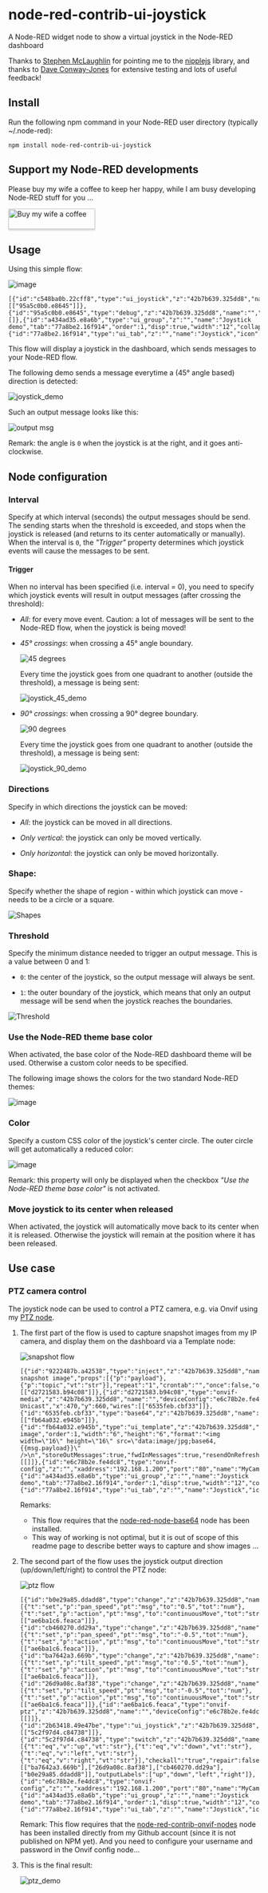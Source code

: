 # node-red-contrib-ui-joystick
A Node-RED widget node to show a virtual joystick in the Node-RED dashboard

Thanks to [Stephen McLaughlin](https://github.com/Steve-Mcl) for pointing me to the [nipplejs](https://github.com/yoannmoinet/nipplejs) library, and thanks to [Dave Conway-Jones](https://github.com/dceejay) for extensive testing and lots of useful feedback!

## Install
Run the following npm command in your Node-RED user directory (typically ~/.node-red):
```
npm install node-red-contrib-ui-joystick
```

## Support my Node-RED developments

Please buy my wife a coffee to keep her happy, while I am busy developing Node-RED stuff for you ...

<a href="https://www.buymeacoffee.com/bartbutenaers" target="_blank"><img src="https://www.buymeacoffee.com/assets/img/custom_images/orange_img.png" alt="Buy my wife a coffee" style="height: 41px !important;width: 174px !important;box-shadow: 0px 3px 2px 0px rgba(190, 190, 190, 0.5) !important;-webkit-box-shadow: 0px 3px 2px 0px rgba(190, 190, 190, 0.5) !important;" ></a>

## Usage
Using this simple flow:

![image](https://user-images.githubusercontent.com/14224149/103476621-cd152100-4db7-11eb-8ec2-a0dec21edae3.png)
```
[{"id":"c548ba0b.22cff8","type":"ui_joystick","z":"42b7b639.325dd8","name":"","group":"a434ad35.e8a6b","order":2,"width":"4","height":"4","trigger":"all","timeInterval":"1","useThemeColor":true,"color":"#7b73c9","threshold":"0.1","directions":"all","shape":"circle","centerAtRelease":false,"x":1040,"y":880,"wires":[["95a5c0b0.e8645"]]},{"id":"95a5c0b0.e8645","type":"debug","z":"42b7b639.325dd8","name":"","active":true,"tosidebar":true,"console":false,"tostatus":false,"complete":"true","targetType":"full","statusVal":"","statusType":"auto","x":1210,"y":880,"wires":[]},{"id":"a434ad35.e8a6b","type":"ui_group","z":"","name":"Joystick demo","tab":"77a8be2.16f914","order":1,"disp":true,"width":"12","collapse":false},{"id":"77a8be2.16f914","type":"ui_tab","z":"","name":"Joystick","icon":"dashboard","disabled":false,"hidden":false}]
```

This flow will display a joystick in the dashboard, which sends messages to your Node-RED flow.  

The following demo sends a message everytime a (45° angle based) direction is detected:

![joystick_demo](https://user-images.githubusercontent.com/14224149/103476760-ccc95580-4db8-11eb-8f09-e6639fc9e2ec.gif)

Such an output message looks like this:

![output msg](https://user-images.githubusercontent.com/14224149/103705569-90aa1680-4fab-11eb-8573-715caea6edf1.png)

Remark: the angle is `0` when the joystick is at the right, and it goes anti-clockwise.

## Node configuration

### Interval
Specify at which interval (seconds) the output messages should be send.  The sending starts when the threshold is exceeded, and stops when the joystick is released (and returns to its center automatically or manually).  When the interval is `0`, the *"Trigger"* property determines which joystick events will cause the messages to be sent.
    
#### Trigger
When no interval has been specified (i.e. interval = 0), you need to specify which joystick events will result in output messages (after crossing the threshold):

+ *All*: for every move event.  Caution: a lot of messages will be sent to the Node-RED flow, when the joystick is being moved!

+ *45° crossings*: when crossing a 45° angle boundary.

   ![45 degrees](https://user-images.githubusercontent.com/14224149/103476549-2fb9ed00-4db7-11eb-99be-4d5bb2724fb6.png)
   
   Every time the joystick goes from one quadrant to another (outside the threshold), a message is being sent:

   ![joystick_45_demo](https://user-images.githubusercontent.com/14224149/103481566-22fbc000-4ddc-11eb-80b5-b4c220f1ea31.gif)
   
+ *90° crossings*: when crossing a 90° degree boundary.

   ![90 degrees](https://user-images.githubusercontent.com/14224149/103476600-9e974600-4db7-11eb-858a-2367cc0a1031.png)
   
   Every time the joystick goes from one quadrant to another (outside the threshold), a message is being sent:
   
   ![joystick_90_demo](https://user-images.githubusercontent.com/14224149/103481620-7837d180-4ddc-11eb-8d0b-f3fd11357c71.gif)

### Directions
Specify in which directions the joystick can be moved:

+ *All*: the joystick can be moved in all directions.

+ *Only vertical*: the joystick can only be moved vertically.

+ *Only horizontal*: the joystick can only be moved horizontally.
  
### Shape:
Specify whether the shape of region - within which joystick can move - needs to be a circle or a square.

![Shapes](https://user-images.githubusercontent.com/14224149/103475945-e9ae5a80-4db1-11eb-9b96-52ac94b035e4.png)

### Threshold
Specify the minimum distance needed to trigger an output message.  This is a value between 0 and 1:

+ `0`: the center of the joystick, so the output message will always be sent.

+ `1`: the outer boundary of the joystick, which means that only an output message will be send when the joystick reaches the boundaries.

![Threshold](https://user-images.githubusercontent.com/14224149/103476432-bcfc4200-4db5-11eb-9deb-b8028350b920.png)

### Use the Node-RED theme base color
When activated, the base color of the Node-RED dashboard theme will be used.  Otherwise a custom color needs to be specified.

The following image shows the colors for the two standard Node-RED themes:

![image](https://user-images.githubusercontent.com/14224149/103480965-1d9c7680-4dd8-11eb-9716-52cc506b1e48.png)

### Color
Specify a custom CSS color of the joystick's center circle.  The outer circle will get automatically a reduced color:

![image](https://user-images.githubusercontent.com/14224149/103476126-5f66f600-4db3-11eb-8d05-906fe3789252.png)

Remark: this property will only be displayed when the checkbox *"Use the Node-RED theme base color"* is not activated.

### Move joystick to its center when released
When activated, the joystick will automatically move back to its center when it is released.  Otherwise the joystick will remain at the position where it has been released.

## Use case

### PTZ camera control

The joystick node can be used to control a PTZ camera, e.g. via Onvif using my [PTZ node](https://github.com/bartbutenaers/node-red-contrib-onvif-nodes#ptz-node).

1. The first part of the flow is used to capture snapshot images from my IP camera, and display them on the dashboard via a Template node:

   ![snapshot flow](https://user-images.githubusercontent.com/14224149/103487963-5ef94a00-4e09-11eb-8396-699fb8250b5c.png)
   ```
   [{"id":"9222487b.a42538","type":"inject","z":"42b7b639.325dd8","name":"Get snapshot image","props":[{"p":"payload"},{"p":"topic","vt":"str"}],"repeat":"1","crontab":"","once":false,"onceDelay":0.1,"topic":"","payload":"","payloadType":"date","x":240,"y":660,"wires":[["d2721583.b94c08"]]},{"id":"d2721583.b94c08","type":"onvif-media","z":"42b7b639.325dd8","name":"","deviceConfig":"e6c78b2e.fe4dc8","profileToken":"","profileName":"JPEG_640x480","videoEncoderConfigToken":"","videoEncoderConfigName":"","videoEncoderConfigEncoding":"","action":"getSnapshot","protocol":"HTTP","stream":"RTP-Unicast","x":470,"y":660,"wires":[["6535feb.cbf33"]]},{"id":"6535feb.cbf33","type":"base64","z":"42b7b639.325dd8","name":"Encode","x":640,"y":660,"wires":[["fb64a032.e945b"]]},{"id":"fb64a032.e945b","type":"ui_template","z":"42b7b639.325dd8","group":"a434ad35.e8a6b","name":"Display image","order":1,"width":"6","height":"6","format":"<img width=\"16\" height=\"16\" src=\"data:image/jpg;base64,{{msg.payload}}\" />\n","storeOutMessages":true,"fwdInMessages":true,"resendOnRefresh":false,"templateScope":"local","x":820,"y":660,"wires":[[]]},{"id":"e6c78b2e.fe4dc8","type":"onvif-config","z":"","xaddress":"192.168.1.200","port":"80","name":"MyCamKitchen"},{"id":"a434ad35.e8a6b","type":"ui_group","z":"","name":"Joystick demo","tab":"77a8be2.16f914","order":1,"disp":true,"width":"12","collapse":false},{"id":"77a8be2.16f914","type":"ui_tab","z":"","name":"Joystick","icon":"dashboard","disabled":false,"hidden":false}]
   ```

   Remarks:
      + This flow requires that the [node-red-node-base64](https://flows.nodered.org/node/node-red-node-base64) node has been installed.
      + This way of working is not optimal, but it is out of scope of this readme page to describe better ways to capture and show images ...
      
2. The second part of the flow uses the joystick output direction (up/down/left/right) to control the PTZ node:

   ![ptz flow](https://user-images.githubusercontent.com/14224149/103488060-19894c80-4e0a-11eb-82c0-6fcfc003000d.png)
   ```
   [{"id":"b0e29a85.ddadd8","type":"change","z":"42b7b639.325dd8","name":"Right","rules":[{"t":"set","p":"pan_speed","pt":"msg","to":"0.5","tot":"num"},{"t":"set","p":"action","pt":"msg","to":"continuousMove","tot":"str"}],"action":"","property":"","from":"","to":"","reg":false,"x":630,"y":900,"wires":[["ae6ba1c6.feaca"]]},{"id":"cb460270.dd29a","type":"change","z":"42b7b639.325dd8","name":"Left","rules":[{"t":"set","p":"pan_speed","pt":"msg","to":"-0.5","tot":"num"},{"t":"set","p":"action","pt":"msg","to":"continuousMove","tot":"str"}],"action":"","property":"","from":"","to":"","reg":false,"x":630,"y":860,"wires":[["ae6ba1c6.feaca"]]},{"id":"ba7642a3.669b","type":"change","z":"42b7b639.325dd8","name":"Up","rules":[{"t":"set","p":"tilt_speed","pt":"msg","to":"0.5","tot":"num"},{"t":"set","p":"action","pt":"msg","to":"continuousMove","tot":"str"}],"action":"","property":"","from":"","to":"","reg":false,"x":630,"y":780,"wires":[["ae6ba1c6.feaca"]]},{"id":"26d9a08c.8af38","type":"change","z":"42b7b639.325dd8","name":"Down","rules":[{"t":"set","p":"tilt_speed","pt":"msg","to":"-0.5","tot":"num"},{"t":"set","p":"action","pt":"msg","to":"continuousMove","tot":"str"}],"action":"","property":"","from":"","to":"","reg":false,"x":630,"y":820,"wires":[["ae6ba1c6.feaca"]]},{"id":"ae6ba1c6.feaca","type":"onvif-ptz","z":"42b7b639.325dd8","name":"","deviceConfig":"e6c78b2e.fe4dc8","profileName":"","action":"","panSpeed":0,"tiltSpeed":0,"zoomSpeed":0,"panPosition":0,"tiltPosition":0,"zoomPosition":0,"panTranslation":0,"tiltTranslation":0,"zoomTranslation":0,"time":1,"preset":"","presetName":"","stopPanTilt":true,"stopZoom":true,"configurationToken":"","x":818,"y":780,"wires":[[]]},{"id":"2b63418.49e47be","type":"ui_joystick","z":"42b7b639.325dd8","group":"a434ad35.e8a6b","order":2,"width":"4","height":"4","name":"","useThemeColor":true,"color":"#00ffd0","threshold":"0.1","directions":"all","shape":"circle","sendMovements":false,"send45Directions":false,"send90Directions":true,"timeInterval45":"1","timeInterval90":"1","x":180,"y":800,"wires":[["5c2f97d4.c84738"]]},{"id":"5c2f97d4.c84738","type":"switch","z":"42b7b639.325dd8","name":"payload.direction.angle","property":"payload.direction.angle","propertyType":"msg","rules":[{"t":"eq","v":"up","vt":"str"},{"t":"eq","v":"down","vt":"str"},{"t":"eq","v":"left","vt":"str"},{"t":"eq","v":"right","vt":"str"}],"checkall":"true","repair":false,"outputs":4,"x":390,"y":800,"wires":[["ba7642a3.669b"],["26d9a08c.8af38"],["cb460270.dd29a"],["b0e29a85.ddadd8"]],"outputLabels":["up","down","left","right"]},{"id":"e6c78b2e.fe4dc8","type":"onvif-config","z":"","xaddress":"192.168.1.200","port":"80","name":"MyCamKitchen"},{"id":"a434ad35.e8a6b","type":"ui_group","z":"","name":"Joystick demo","tab":"77a8be2.16f914","order":1,"disp":true,"width":"12","collapse":false},{"id":"77a8be2.16f914","type":"ui_tab","z":"","name":"Joystick","icon":"dashboard","disabled":false,"hidden":false}]
   ```
   
   Remark: This flow requires that the [node-red-contrib-onvif-nodes](https://github.com/bartbutenaers/node-red-contrib-onvif-nodes) node has been installed directly from my Github account (since it is not published on NPM yet).  And you need to configure your username and password in the Onvif config node...

3. This is the final result:

   ![ptz_demo](https://user-images.githubusercontent.com/14224149/103488198-e4c9c500-4e0a-11eb-988d-212cf75567a3.gif)

